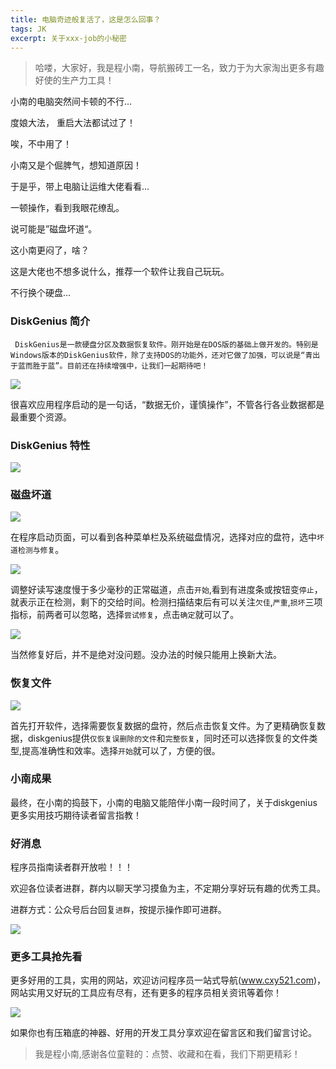 ```yaml
---
title: 电脑奇迹般复活了，这是怎么回事？
tags: JK
excerpt: 关于xxx-job的小秘密
---
```

> 哈喽，大家好，我是程小南，导航搬砖工一名，致力于为大家淘出更多有趣好使的生产力工具！

小南的电脑突然间卡顿的不行...

度娘大法， 重启大法都试过了！

唉，不中用了！

小南又是个倔脾气，想知道原因！

于是乎，带上电脑让运维大佬看看...

一顿操作，看到我眼花缭乱。

说可能是”磁盘坏道“。

这小南更闷了，啥？

这是大佬也不想多说什么，推荐一个软件让我自己玩玩。

不行换个硬盘...

###  DiskGenius 简介

 	 DiskGenius是一款硬盘分区及数据恢复软件。刚开始是在DOS版的基础上做开发的。特别是Windows版本的DiskGenius软件，除了支持DOS的功能外，还对它做了加强，可以说是“青出于蓝而胜于蓝”。目前还在持续增强中，让我们一起期待吧！

![](https://navtool.gitee.io/blog/assets/imgs/20220929/1.png)

很喜欢应用程序启动的是一句话，“数据无价，谨慎操作”，不管各行各业数据都是最重要个资源。

### DiskGenius 特性

![](https://navtool.gitee.io/blog/assets/imgs/20220929/2.png)

### 磁盘坏道

![](https://navtool.gitee.io/blog/assets/imgs/20220929/3.png)

在程序启动页面，可以看到各种菜单栏及系统磁盘情况，选择对应的盘符，选中`坏道检测与修复`。

![](https://navtool.gitee.io/blog/assets/imgs/20220929/4.png)

调整好读写速度慢于多少毫秒的正常磁道，点击`开始`,看到有进度条或按钮变`停止`，就表示正在检测，剩下的交给时间。检测扫描结束后有可以关注`欠佳`,`严重`,`损坏`三项指标，前两者可以忽略，选择`尝试修复`，点击`确定`就可以了。

![](https://navtool.gitee.io/blog/assets/imgs/20220929/5.png)

当然修复好后，并不是绝对没问题。没办法的时候只能用上换新大法。

### 恢复文件

![](https://navtool.gitee.io/blog/assets/imgs/20220929/6.png)

 首先打开软件，选择需要恢复数据的盘符，然后点击恢复文件。为了更精确恢复数据，diskgenius提供`仅恢复误删除的文件`和`完整恢复`，同时还可以选择恢复的文件类型,提高准确性和效率。选择`开始`就可以了，方便的很。

### 小南成果

最终，在小南的捣鼓下，小南的电脑又能陪伴小南一段时间了，关于diskgenius更多实用技巧期待读者留言指教！

### 好消息

程序员指南读者群开放啦！！！

欢迎各位读者进群，群内以聊天学习摸鱼为主，不定期分享好玩有趣的优秀工具。

进群方式：公众号后台回复`进群`，按提示操作即可进群。

![](https://navtool.gitee.io/blog/assets/imgs/erweima.jpg)

### 更多工具抢先看

更多好用的工具，实用的网站，欢迎访问程序员一站式导航(www.cxy521.com)，网站实用又好玩的工具应有尽有，还有更多的程序员相关资讯等着你！

![](https://navtool.gitee.io/blog/assets/imgs/wangzhan.png)

如果你也有压箱底的神器、好用的开发工具分享欢迎在留言区和我们留言讨论。

>  我是程小南,感谢各位童鞋的：点赞、收藏和在看，我们下期更精彩！


















